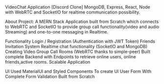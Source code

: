 VideoChat Application [Discord Clone]
MongoDB, Express, React, Node with WebRTC and SocketIO for realtime communication possibility.

About Project:
A MERN Stack Application built from Scratch which connects to WebRTC and SocketIO to provide group call functionality(video and audio Streaming) and one-to-one messaging in Realtime.

Functionality
Login / Registration (Authentication with JWT Token)
Friends Invitation System
Realtime chat functionality (SocketIO and MongoDB)
Creating Video Group Call Rooms (WebRTC thanks to simple-peer)
Built complete Backend with Endpoints to retrieve online users, online friends,active rooms.
Scalable Application

UI
Used MaterialUI and Styled Components To create UI
User Form With Complete Form Validation Built from Scratch
